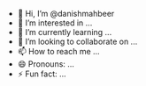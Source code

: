 - 👋 Hi, I’m @danishmahbeer
- 👀 I’m interested in ...
- 🌱 I’m currently learning ...
- 💞️ I’m looking to collaborate on ...
- 📫 How to reach me ...
- 😄 Pronouns: ...
- ⚡ Fun fact: ...

<!---
danishmahbeer/danishmahbeer is a ✨ special ✨ repository because its `README.md` (this file) appears on your GitHub profile.
You can click the Preview link to take a look at your changes.
--->
